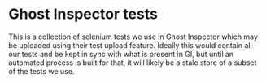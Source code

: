 # Ghost Inspector tests

This is a collection of selenium tests we use in Ghost Inspector which may be uploaded using their test upload feature. Ideally this would contain all our tests and be kept in sync with what is present in GI, but until an automated process is built for that, it will likely be a stale store of a subset of the tests we use.
